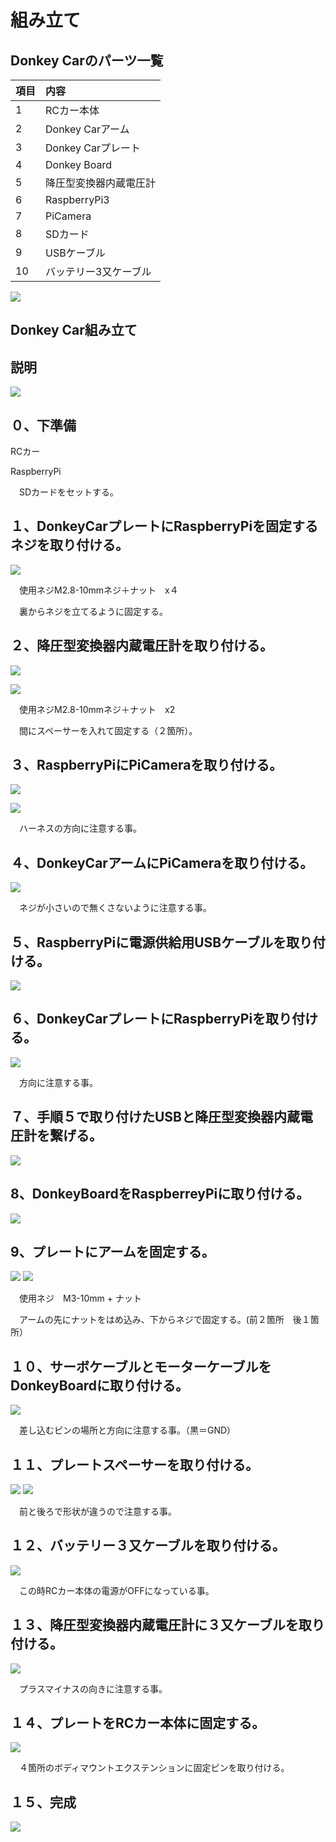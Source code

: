 # 組み立て

## Donkey Carのパーツ一覧

|項目|内容|
|:--|:--|
|1|RCカー本体|
|2|Donkey Carアーム|
|3|Donkey Carプレート|
|4|Donkey Board|
|5|降圧型変換器内蔵電圧計|
|6|RaspberryPi3|
|7|PiCamera|
|8|SDカード|
|9|USBケーブル|
|10|バッテリー3又ケーブル|

![](./img/dc00.jpg)

## Donkey Car組み立て

## 説明

![](./img/kit002.png)

## ０、下準備

RCカー


RaspberryPi

　SDカードをセットする。

## １、DonkeyCarプレートにRaspberryPiを固定するネジを取り付ける。

![](./img/dc01a.jpg)

　使用ネジM2.8-10mmネジ＋ナット　x４

　裏からネジを立てるように固定する。
 
## ２、降圧型変換器内蔵電圧計を取り付ける。

![](./img/dc01b.jpg)

![](./img/dc02.jpg)

　使用ネジM2.8-10mmネジ＋ナット　x2　

　間にスペーサーを入れて固定する（２箇所）。

## ３、RaspberryPiにPiCameraを取り付ける。

![](./img/kit005.png)

![](./img/kit006.png)

　ハーネスの方向に注意する事。

## ４、DonkeyCarアームにPiCameraを取り付ける。

![](./img/kit007.png)

　ネジが小さいので無くさないように注意する事。

## ５、RaspberryPiに電源供給用USBケーブルを取り付ける。

![](./img/kit008.png)

## ６、DonkeyCarプレートにRaspberryPiを取り付ける。

![](./img/dc06.jpg)

　方向に注意する事。
 
## ７、手順５で取り付けたUSBと降圧型変換器内蔵電圧計を繋げる。

![](./img/dc07.jpg)

## 8、DonkeyBoardをRaspberreyPiに取り付ける。

![](./img/dc08.jpg)

## 9、プレートにアームを固定する。

![](./img/dc09a.jpg)
![](./img/dc09b.jpg)

　使用ネジ　M3-10mm + ナット

　アームの先にナットをはめ込み、下からネジで固定する。(前２箇所　後１箇所）

## １０、サーボケーブルとモーターケーブルをDonkeyBoardに取り付ける。

![](./img/dc10.jpg)

　差し込むピンの場所と方向に注意する事。（黒＝GND）

## １１、プレートスペーサーを取り付ける。

![](./img/dc11a.jpg)
![](./img/dc11b.jpg)

　前と後ろで形状が違うので注意する事。

## １２、バッテリー３又ケーブルを取り付ける。

![](./img/dc12.jpg)

　この時RCカー本体の電源がOFFになっている事。

## １３、降圧型変換器内蔵電圧計に３又ケーブルを取り付ける。

![](./img/dc13.jpg)

　プラスマイナスの向きに注意する事。

## １４、プレートをRCカー本体に固定する。

![](./img/dc14.jpg)

　４箇所のボディマウントエクステンションに固定ピンを取り付ける。

## １５、完成

![](./img/dc15.jpg)
